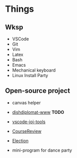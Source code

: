 # Things

## Wksp

- VSCode
- Git
- Vim
- Latex
- Bash
- Emacs
- Mechanical keyboard
- Linux Install Party

## Open-source project

- canvas helper

- [dishdiplomat-www](https://github.com/TechJI-2023/dishdiplomat-www) **TODO**

- [vscode-joj-tools](https://github.com/TechJI-2023/vscode-joj-tools)

- [CourseReview](https://github.com/TechJI-2023/CourseReview)

- [Election](https://github.com/TechJI-2023/Election)

- mini-program for dance party

